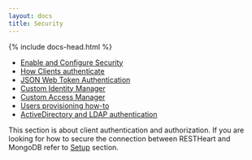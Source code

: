 ```yaml
---
layout: docs
title: Security
---
```



<div markdown="1" class="col-12 col-md-9 col-xl-8 py-md-3 bd-content">

{% include docs-head.html %} 

-   [Enable and Configure Security](/learn/configure-security)
-   [How Clients authenticate](/learn/clients-authentication)
-   [JSON Web Token Authentication](/learn/jwt-authentication)
-   [Custom Identity Manager](/learn/custom-identity-manager)
-   [Custom Access Manager](/learn/custom-access-manager)
-   [Users provisioning how-to](/learn/users-provisioning)
-   [ActiveDirectory and LDAP authentication](/learn/ldap-authentication)

This section is about client authentication and authorization. If you
are looking for how to secure the connection between RESTHeart and
MongoDB refer to [Setup](/learn/setup)
section.


</div>

